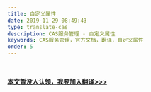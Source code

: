 ```yaml
---
title: 自定义属性
date: 2019-11-29 08:49:43
type: translate-cas
description: CAS服务管理 - 自定义属性
keywords: CAS服务管理，官方文档，翻译，自定义属性
order: 5
---
```


<br />

**[本文暂没人认领，我要加入翻译>>>](/translate/join.html)**

<br />
